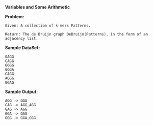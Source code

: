 **Variables and Some Arithmetic**

**Problem:**
	
	Given: A collection of k-mers Patterns.
	
	Return: The de Bruijn graph DeBruijn(Patterns), in the form of an adjacency list.

**Sample DataSet:**
	
	GAGG
	CAGG
	GGGG
	GGGA
	CAGG
	AGGG
	GGAG

**Sample Output:**
	
	AGG -> GGG
	CAG -> AGG,AGG
	GAG -> AGG
	GGA -> GAG
	GGG -> GGA,GGG
